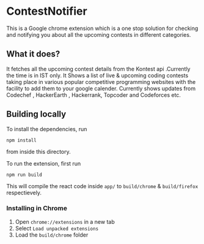 # ContestNotifier
This is a Google chrome extension which is a one stop solution for checking and notifying you about all the upcoming contests in different categories.

## What it does?
It fetches all the upcoming contest details from the Kontest api .Currently the time is in IST only. It Shows a list of live & upcoming coding contests taking place in various popular competitive programming websites with the facility to add them to your google calender. Currently shows updates from Codechef , HackerEarth , Hackerrank, Topcoder and Codeforces etc.

## Building locally
To install the dependencies, run
``` 
npm install 
```
from inside this directory.  
  
To run the extension, first run
```
npm run build
```
This will compile the react code inside `app/` to `build/chrome` & `build/firefox` respectievely.

### Installing in Chrome
 1. Open `chrome://extensions` in a new tab
 2. Select `Load unpacked extensions`
 3. Load the `build/chrome` folder

